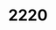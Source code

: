 ---
url: "https://www.2220arts.org/"
title: "2220"
headline: "A volunteer-run community arts center."
category: ["organization", "events"]
os: ["web"]
pricing: ["free"]
literacyLevel: "0"
city: "Los Angeles, CA, USA"
dateAdded: "2025-01-27T23:21:03.333Z"
feeds: ["Newsletter"]
---